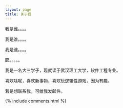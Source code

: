 ```yaml
---
layout: page
title: 关于我 
---
```


我是谁。。。。

我是谁。。。。

我是谁。。。。

囧。。。。。

我是一名大三学子，现就读于武汉理工大学，软件工程专业。

喜欢啥呢，喜欢新事物，喜欢玩逻辑性游戏，因为有趣。

若是想联系我，可给我发邮件。


{% include comments.html %}



